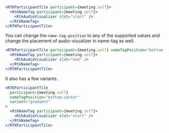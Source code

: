 ```jsx live
<RTKParticipantTile participant={meeting.self}>
  <RtkNameTag participant={meeting.self}>
    <RtkAudioVisualizer slot="start" />
  </RtkNameTag>
</RTKParticipantTile>
```

You can change the `name-tag-position` to any of the supported values
and change the placement of audio-visualizer in name-tag as well.

```jsx live
<RTKParticipantTile participant={meeting.self} nameTagPosition="bottom-center">
  <RtkNameTag participant={meeting.self}>
    <RtkAudioVisualizer slot="end" />
  </RtkNameTag>
</RTKParticipantTile>
```

It also has a few variants.

```jsx live
<RTKParticipantTile
  participant={meeting.self}
  nameTagPosition="bottom-center"
  variant="gradient"
>
  <RtkNameTag participant={meeting.self}>
    <RtkAudioVisualizer slot="start" />
  </RtkNameTag>
</RTKParticipantTile>
```
